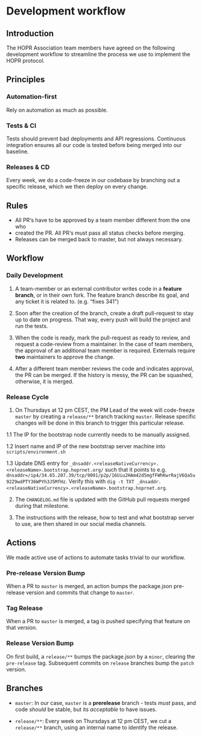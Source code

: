 # Development workflow

## Introduction

The HOPR Association team members have agreed on the following development
workflow to streamline the process we use to implement the HOPR protocol.

## Principles

### Automation-first

Rely on automation as much as possible.

### Tests & CI

Tests should prevent bad deployments and API regressions. Continuous
integration ensures all our code is tested before being merged into our
baseline.

### Releases & CD

Every week, we do a code-freeze in our codebase
by branching out a specific release, which we then deploy on every change.

## Rules

- All PR‘s have to be approved by a team member different from the one who
- created the PR. All PR‘s must pass all status checks before merging.
- Releases can be merged back to master, but not always necessary.

## Workflow

### Daily Development

1. A team-member or an external contributor writes code in a **feature branch**,
   or in their own fork. The feature branch describe its goal, and any ticket it is
   related to. (e.g. “fixes 341")

2. Soon after the creation of the branch, create a draft pull-request to
   stay up to date on progress. That way, every push will build the project and
   run the tests.

3. When the code is ready, mark the pull-request as ready to review, and request
   a code-review from a maintainer. In the case of team members, the approval of an
   additional team member is required. Externals require **two** maintainers to
   approve the change.

4. After a different team member reviews the code and indicates approval, the PR
   can be merged. If the history is messy, the PR can be squashed, otherwise, it is
   merged.

### Release Cycle

1. On Thursdays at 12 pm CEST, the PM Lead of the week will code-freeze `master`
   by creating a `release/**` branch tracking `master`. Release specific changes
   will be done in this branch to trigger this particular release.

1.1 The IP for the bootstrap node currently needs to be manually assigned.

1.2 Insert name and IP of the new bootstrap server machine into
`scripts/environment.sh`

1.3 Update DNS entry for
`_dnsaddr.<releaseNativeCurrency>.<releaseName>.bootstrap.hoprnet.org/`
such that it points to e.g.
`dnsaddr=/ip4/34.65.207.39/tcp/9091/p2p/16Uiu2HAm42d5mgfFWhKwrRajV6Qa5u92Z9wdPTY36WPYh3J5MfHz`.
Verify this with `dig -t TXT _dnsaddr.<releaseNativeCurrency>.<releaseName>.bootstrap.hoprnet.org`.

2. The `CHANGELOG.md` file is updated with the GitHub pull requests merged
   during that milestone.

3. The instructions with the release, how to test and what bootstrap server to
   use, are then shared in our social media channels.

## Actions

We made active use of actions to automate tasks trivial to our workflow.

### Pre-release Version Bump

When a PR to `master` is merged, an action bumps the package.json pre-release
version and commits that change to `master`.

### Tag Release

When a PR to `master` is merged, a tag is pushed specifying that feature on that version.

### Release Version Bump

On first build, a `release/**` bumps the package.json by a `minor`, clearing
the `pre-release` tag. Subsequent commits on `release` branches bump the
`patch` version.

## Branches

- `master`: In our case, `master` is a **prerelease** branch - tests _must_
  pass, and code _should_ be stable, but its _acceptable_ to have issues.

- `release/**`: Every week on Thursdays at 12 pm CEST, we cut a `release/**`
  branch, using an internal name to identify the release.
